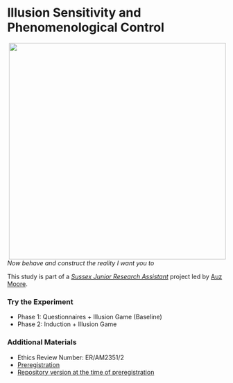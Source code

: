 # Illusion Sensitivity and Phenomenological Control

<img align="right" height="500" src="https://i.imgur.com/tGcP1eh.png">

*Now behave and construct the reality I want you to*

This study is part of a [*Sussex Junior Research Assistant*](https://realitybending.github.io/jobs/assistant/) project led by [Auz Moore](https://github.com/AuzMoore).


### Try the Experiment

- Phase 1: Questionnaires + Illusion Game (Baseline)
- Phase 2: Induction + Illusion Game

### Additional Materials

- Ethics Review Number: ER/AM2351/2 
- [Preregistration](https://osf.io/xzyvw/)
- [Repository version at the time of preregistration]()
